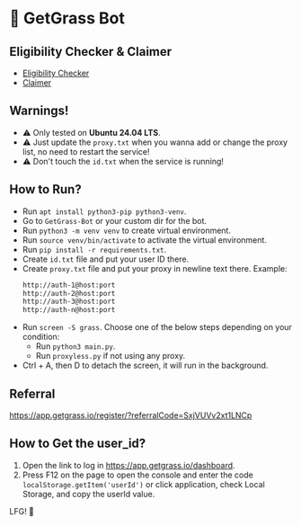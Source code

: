 # :seedling: GetGrass Bot

## Eligibility Checker & Claimer
- [Eligibility Checker](https://grassfoundation.io/eligibility)
- [Claimer](https://github.com/MsLolita/Grass-Claimer)

## Warnings!
- :warning: Only tested on **Ubuntu 24.04 LTS**.
- :warning: Just update the `proxy.txt` when you wanna add or change the proxy list, no need to restart the service!
- :warning: Don't touch the `id.txt` when the service is running!

## How to Run?
- Run `apt install python3-pip python3-venv`.
- Go to `GetGrass-Bot` or your custom dir for the bot.
- Run `python3 -m venv venv` to create virtual environment.
- Run `source venv/bin/activate` to activate the virtual environment.
- Run `pip install -r requirements.txt`.
- Create `id.txt` file and put your user ID there.
- Create `proxy.txt` file and put your proxy in newline text there. Example:
    ```txt
    http://auth-1@host:port
    http://auth-2@host:port
    http://auth-3@host:port
    http://auth-n@host:port
- Run `screen -S grass`. Choose one of the below steps depending on your condition:
    - Run `python3 main.py`.
    - Run `proxyless.py` if not using any proxy.
- Ctrl + A, then D to detach the screen, it will run in the background.

## Referral
https://app.getgrass.io/register/?referralCode=SxjVUVv2xt1LNCp

## How to Get the user_id?
1. Open the link to log in https://app.getgrass.io/dashboard.
2. Press F12 on the page to open the console and enter the code `localStorage.getItem('userId')` or click application, check Local Storage, and copy the userId value.

LFG! :rocket:
